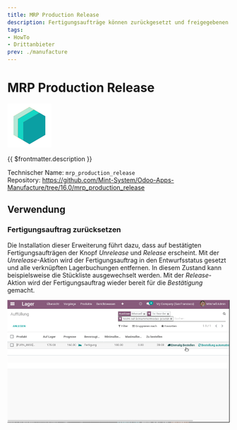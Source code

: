 ```yaml
---
title: MRP Production Release
description: Fertigungsaufträge können zurückgesetzt und freigegebenen werden.
tags:
- HowTo
- Drittanbieter
prev: ./manufacture
---
```

# MRP Production Release
![icon_oms_box](attachments/icons_odoo_mint_system.png)

{{ $frontmatter.description }}

Technischer Name: `mrp_production_release`\
Repository: <https://github.com/Mint-System/Odoo-Apps-Manufacture/tree/16.0/mrp_production_release>

## Verwendung

### Fertigungsauftrag zurücksetzen

Die Installation dieser Erweiterung führt dazu, dass auf bestätigten Fertigungsaufträgen der Knopf *Unrelease* und *Release* erscheint. Mit der *Unrelease*-Aktion wird der Fertigungsauftrag in den Entwurfsstatus gesetzt und alle verknüpften Lagerbuchungen entfernen. In diesem Zustand kann beispielsweise die Stückliste ausgewechselt werden. Mit der *Release*-Aktion wird der Fertigungsauftrag wieder bereit für die *Bestätigung* gemacht.

![MRP Production Release](attachments/MRP%20Production%20Release.gif)

